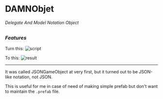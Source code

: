 DAMNObjet 
===
###### Delegate And Model Notation Object

### *Features*
Turn this:
![script](script.png)

To this:
![result](result.png)

---
It was called JSONGameObject at very first, but it turned out to be JSON-like notation, not JSON.

This is useful for me in case of need of making simple prefab but don't want to maintain the `.prefab` file.